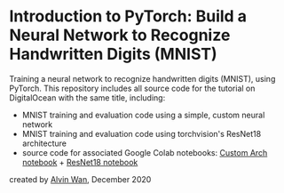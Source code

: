 # Introduction to PyTorch: Build a Neural Network to Recognize Handwritten Digits (MNIST)

Training a neural network to recognize handwritten digits (MNIST), using PyTorch. This repository includes all source code for the tutorial on DigitalOcean with the same title, including:

- MNIST training and evaluation code using a simple, custom neural network
- MNIST training and evaluation code using torchvision's ResNet18 architecture
- source code for associated Google Colab notebooks: [Custom Arch notebook](https://colab.research.google.com/drive/1lolktSYm6DwTRTcoaxREU35Uy1nbWgtT?usp=sharing) + [ResNet18 notebook](https://colab.research.google.com/drive/1mSU49NmA9hUkXKU3xqfpjsxkxihjw9PU?usp=sharing)

created by [Alvin Wan](https://alvinwan.com), December 2020